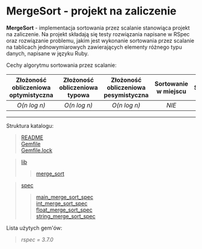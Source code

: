 # MergeSort - projekt na zaliczenie

__MergeSort__ - implementacja sortowania przez scalanie stanowiąca projekt na zaliczenie. Na projekt składają się testy rozwiązania napisane w RSpec oraz rozwiązanie problemu, jakim jest wykonanie sortowania przez scalanie na tablicach jednowymiarowych zawierających elementy różnego typu danych, napisane w języku Ruby.

Cechy algorytmu sortowania przez scalanie:

| Złożoność obliczeniowa optymistyczna | Złożoność obliczeniowa typowa | Złożoność obliczeniowa pesymistyczna | Sortowanie w miejscu | Stabilność |
:--:|:--:|:--:|:--:|:--:
| *O(n log n)* | *O(n log n)* | *O(n log n)* | *NIE* | *TAK*

****

Struktura katalogu:

> [README](README.md)  
> [Gemfile](Gemfile)  
> [Gemfile.lock](Gemfile.lock)

> [lib](lib)
>> [merge_sort](lib/merge_sort.rb)

> [spec](spec)
>> [main_merge_sort_spec](spec/main_merge_sort_spec.rb)  
>> [int_merge_sort_spec](spec/int_array_merge_sort_spec.rb)  
>> [float_merge_sort_spec](spec/float_array_merge_sort_spec.rb)  
>> [string_merge_sort_spec](spec/string_array_merge_sort_spec.rb)

Lista użytych gem'ów:

> *rspec = 3.7.0*